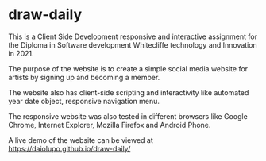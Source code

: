 # draw-daily

This is a Client Side Development responsive and interactive assignment for the Diploma in Software development Whitecliffe technology and Innovation in 2021. 

The purpose of the website is to create a simple social media website for artists by signing up and becoming a member.

The website also has client-side scripting and interactivity like automated year date object, responsive navigation menu.

The responsive website was also tested in different browsers like Google Chrome, Internet Explorer, Mozilla Firefox and Android Phone.

A live demo of the website can be viewed at https://daiolupo.github.io/draw-daily/
